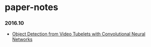 # paper-notes

### 2016.10

* [Object Detection from Video Tubelets with Convolutional Neural Networks](paper-notes/tcnn.md)
